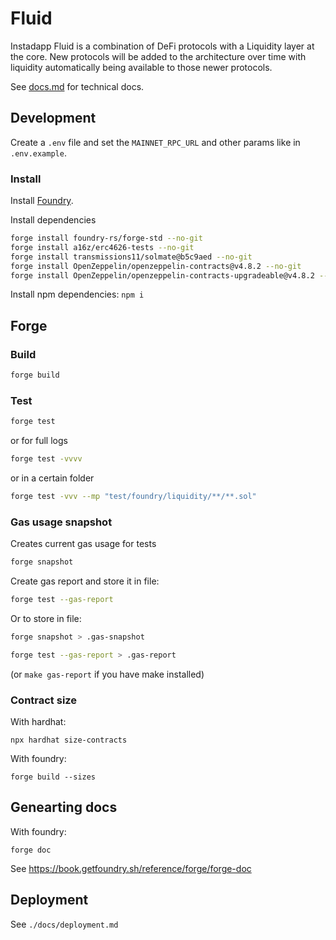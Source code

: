 # Fluid

Instadapp Fluid is a combination of DeFi protocols with a Liquidity layer at the core. New protocols will be added to the architecture over time with liquidity automatically being available to those newer protocols.

See [docs.md](https://github.com/instadapp/fluid-contracts-public/blob/main/docs/docs.md) for technical docs.

## Development

Create a `.env` file and set the `MAINNET_RPC_URL` and other params like in `.env.example`.

### Install

Install [Foundry](https://github.com/foundry-rs/foundry).

Install dependencies

```bash
forge install foundry-rs/forge-std --no-git
forge install a16z/erc4626-tests --no-git
forge install transmissions11/solmate@b5c9aed --no-git
forge install OpenZeppelin/openzeppelin-contracts@v4.8.2 --no-git
forge install OpenZeppelin/openzeppelin-contracts-upgradeable@v4.8.2 --no-git
```

Install npm dependencies:
`npm i`

## Forge

### Build

```bash
forge build
```

### Test

```bash
forge test
```

or for full logs

```bash
forge test -vvvv
```

or in a certain folder

```bash
forge test -vvv --mp "test/foundry/liquidity/**/**.sol"
```

### Gas usage snapshot

Creates current gas usage for tests

```bash
forge snapshot
```

Create gas report and store it in file:

```bash
forge test --gas-report
```

Or to store in file:

```bash
forge snapshot > .gas-snapshot
```

```bash
forge test --gas-report > .gas-report
```

(or `make gas-report` if you have make installed)

### Contract size

With hardhat:

```
npx hardhat size-contracts
```

With foundry:

```
forge build --sizes
```

## Genearting docs

With foundry:

```
forge doc
```

See https://book.getfoundry.sh/reference/forge/forge-doc

## Deployment

See `./docs/deployment.md`
